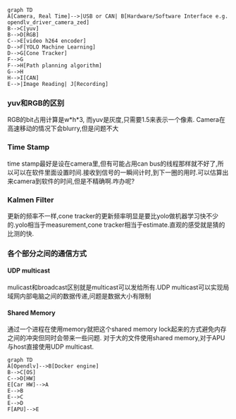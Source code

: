 ```
graph TD
A[Camera, Real Time]-->|USB or CAN| B[Hardware/Software Interface e.g. opendlv_driver_camera_zed]
B-->C[yuv]
B-->D[RGB]
C-->E[video h264 encoder]
D-->F[YOLO Machine Learning]
D-->G[Cone Tracker]
F-->G
F-->H[Path planning algorithm]
G-->H
H-->I[CAN]
E-->|Image Reading| J[Recording]
```
### yuv和RGB的区别
RGB的bit占用计算是w\*h\*3, 而yuv是灰度,只需要1.5来表示一个像素. Camera在高速移动的情况下会blurry,但是问题不大

### Time Stamp
time stamp最好是设在camera里,但有可能占用can bus的线程那样就不好了,所以可以在软件里面设置时间.接收到信号的一瞬间计时,到下一圈的用时.可以估算出来camera到软件的时间,但是不精确啊.咋办呢?

### Kalmen Filter
更新的频率不一样,cone tracker的更新频率明显是要比yolo做机器学习快不少的.yolo相当于measurement,cone tracker相当于estimate.直观的感受就是猜的比测的快.

### 各个部分之间的通信方式
#### UDP multicast
mulicast和broadcast区别就是multicast可以发给所有.UDP multicast可以实现局域网内部电脑之间的数据传递,问题是数据大小有限制
#### Shared Memory
通过一个进程在使用memory就把这个shared memory lock起来的方式避免内存之间的冲突但同时会带来一些问题.
对于大的文件使用shared memory,对于APU与host直接使用UDP multicast.


```
graph TD
A[Opendlv]-->B[Docker engine]
B-->C[OS]
C-->D[HW]
E[Car HW]-->A
E-->B
E-->C
E-->D
F[APU]-->E
```
